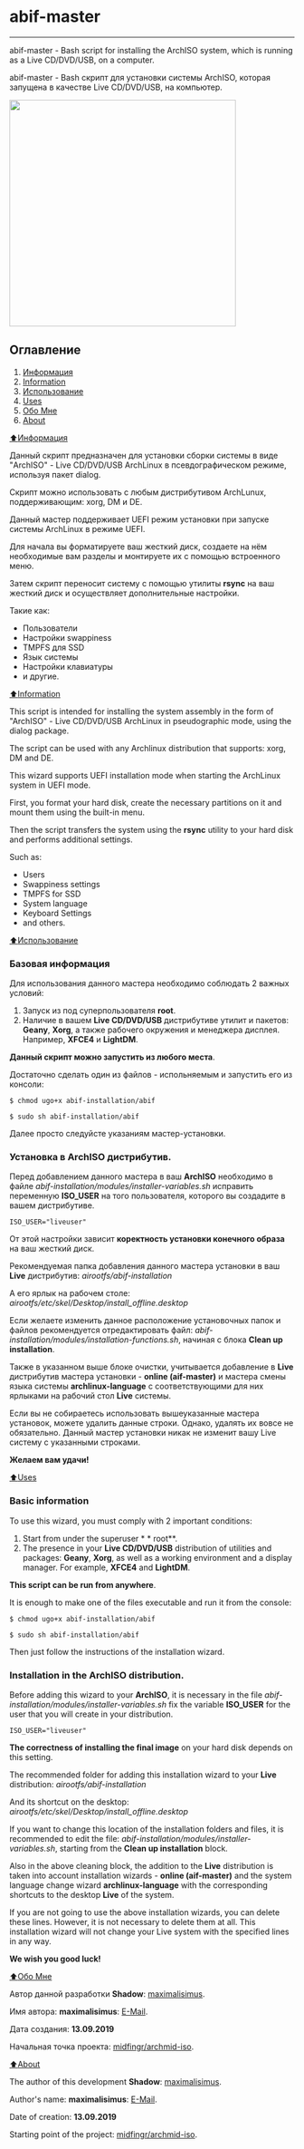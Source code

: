 # abif-master

****************************

abif-master - Bash script for installing the ArchISO system, which is running as a Live CD/DVD/USB, on a computer.

abif-master - Bash скрипт для установки системы ArchISO, которая запущена в качестве Live CD/DVD/USB, на компьютер.

<img src="https://raw.githubusercontent.com/maximalisimus/abif-master/master/image/abif-image.jpg"  height="400">

## Оглавление

1. [Информация](#Информация)
2. [Information](#Information)
4. [Использование](#Использование)
5. [Uses](#Uses)
6. [Обо Мне](#aboutrus)
7. [About](#abouten)

[:arrow_up:Информация](#Информация)

Данный скрипт предназначен для установки сборки системы в виде "ArchISO" - 
Live CD/DVD/USB ArchLinux в псевдографическом режиме, используя пакет dialog.

Скрипт можно использовать с любым дистрибутивом ArchLunux, поддерживающим: xorg, DM и DE. 

Данный мастер поддерживает UEFI режим установки при запуске системы ArchLinux в режиме UEFI.

Для начала вы форматируете ваш жесткий диск, создаете на нём необходимые вам разделы и монтируете их 
с помощью встроенного меню.

Затем скрипт переносит систему с помощью утилиты **rsync** на ваш жесткий диск и осуществляет дополнительные настройки.

Такие как: 
* Пользователи
* Настройки swappiness
* TMPFS для SSD
* Язык системы
* Настройки клавиатуры
* и другие.

[:arrow_up:Information](#Information)

This script is intended for installing the system assembly in the form of "ArchISO" -
Live CD/DVD/USB ArchLinux in pseudographic mode, using the dialog package.

The script can be used with any Archlinux distribution that supports: xorg, DM and DE.

This wizard supports UEFI installation mode when starting the ArchLinux system in UEFI mode.

First, you format your hard disk, create the necessary partitions on it and mount them
using the built-in menu.

Then the script transfers the system using the **rsync** utility to your hard disk and performs additional settings.

Such as:
* Users
* Swappiness settings
* TMPFS for SSD
* System language
* Keyboard Settings
* and others.

[:arrow_up:Использование](#Использование)

### Базовая информация

Для использования данного мастера необходимо соблюдать 2 важных условий:

1. Запуск из под суперпользователя **root**.
2. Наличие в вашем **Live CD/DVD/USB** дистрибутиве утилит и пакетов: **Geany**, **Xorg**, 
а также рабочего окружения и менеджера дисплея. Например, **XFCE4** и **LightDM**.

**Данный скрипт можно запустить из любого места**.
 
Достаточно сделать один из файлов - испольняемым и запустить его из консоли:

```
$ chmod ugo+x abif-installation/abif

$ sudo sh abif-installation/abif
```

Далее просто следуйсте указаниям мастер-установки.

### Установка в ArchISO дистрибутив.

Перед добавлением данного мастера в ваш **ArchISO** необходимо в файле 
*abif-installation/modules/installer-variables.sh* исправить переменную 
**ISO_USER** на того пользователя, которого вы создадите в вашем дистрибутиве.

```
ISO_USER="liveuser"
```

От этой настройки зависит **коректность установки конечного образа** на ваш жесткий диск.

Рекомендуемая папка добавления данного мастера установки в ваш **Live** дистрибутив: 
*airootfs/abif-installation*

А его ярлык на рабочем столе: *airootfs/etc/skel/Desktop/install_offline.desktop*

Если желаете изменить данное расположение установочных папок и файлов рекомендуется отредактировать 
файл: *abif-installation/modules/installation-functions.sh*, начиная с блока **Clean up installation**.

Также в указанном выше блоке очистки, учитывается добавление в **Live** дистрибутив
мастера установки - **online (aif-master)** и мастера смены языка системы **archlinux-language**
c соответствующими для них ярлыками на рабочий стол **Live** системы.

Если вы не собираетесь использовать вышеуказанные мастера установок, можете удалить данные строки.
Однако, удалять их вовсе не обязательно.
Данный мастер установки никак не изменит вашу Live систему с указанными строками.

**Желаем вам удачи!**

[:arrow_up:Uses](#Uses)

### Basic information

To use this wizard, you must comply with 2 important conditions:

1. Start from under the superuser * * root**.
2. The presence in your **Live CD/DVD/USB** distribution of utilities and packages: **Geany**, **Xorg**,
as well as a working environment and a display manager. For example, **XFCE4** and **LightDM**.

**This script can be run from anywhere**.

It is enough to make one of the files executable and run it from the console:

```
$ chmod ugo+x abif-installation/abif

$ sudo sh abif-installation/abif
```

Then just follow the instructions of the installation wizard.

### Installation in the ArchISO distribution.

Before adding this wizard to your **ArchISO**, it is necessary in the file
*abif-installation/modules/installer-variables.sh* fix the variable 
**ISO_USER** for the user that you will create in your distribution.

```
ISO_USER="liveuser"
```

**The correctness of installing the final image** on your hard disk depends on this setting.

The recommended folder for adding this installation wizard to your **Live** distribution: 
*airootfs/abif-installation*

And its shortcut on the desktop: *airootfs/etc/skel/Desktop/install_offline.desktop*

If you want to change this location of the installation folders and files, it is recommended to edit
the file: *abif-installation/modules/installer-variables.sh*, starting from the 
**Clean up installation** block.

Also in the above cleaning block, the addition to the **Live** distribution 
is taken into account installation wizards - **online (aif-master)** 
and the system language change wizard **archlinux-language** with the 
corresponding shortcuts to the desktop **Live** of the system.

If you are not going to use the above installation wizards, you can delete these lines. 
However, it is not necessary to delete them at all. 
This installation wizard will not change your Live system with the specified lines in any way.

**We wish you good luck!**

[:arrow_up:Обо Мне](#aboutrus)

Автор данной разработки **Shadow**: [maximalisimus](https://github.com/maximalisimus).

Имя автора: **maximalisimus**: [E-Mail](mailto:maximalis171091@yandex.ru).

Дата создания: **13.09.2019**

Начальная точка проекта: [midfingr/archmid-iso](https://github.com/midfingr/archmid-iso.git/airootfs/abif-master/).

[:arrow_up:About](#abouten)

The author of this development **Shadow**: [maximalisimus](https://github.com/maximalisimus).

Author's name: **maximalisimus**: [E-Mail](mailto:maximalis171091@yandex.ru).

Date of creation: **13.09.2019**

Starting point of the project: [midfingr/archmid-iso](https://github.com/midfingr/archmid-iso.git/airootfs/abif-master/).

